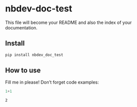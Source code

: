 nbdev-doc-test
================

<!-- WARNING: THIS FILE WAS AUTOGENERATED! DO NOT EDIT! -->

This file will become your README and also the index of your
documentation.

## Install

``` sh
pip install nbdev_doc_test
```

## How to use

Fill me in please! Don’t forget code examples:

``` python
1+1
```

    2
